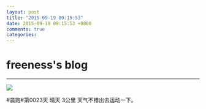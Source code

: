 ```yaml
---
layout: post
title: "2015-09-19 09:15:53"
date: 2015-09-19 09:15:53 +0800
comments: true
categories: 
---
```


# freeness's blog

----------

![](http://okqmqrbgo.bkt.clouddn.com/201509190915531.jpg)

>
\#晨跑\#第0023天 晴天 3公里 天气不错出去运动一下。
